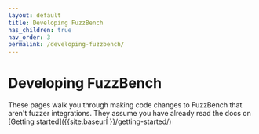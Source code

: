 ```yaml
---
layout: default
title: Developing FuzzBench
has_children: true
nav_order: 3
permalink: /developing-fuzzbench/
---
```


# Developing FuzzBench

These pages walk you through making code changes to FuzzBench that aren't fuzzer
integrations. They assume you have already read the docs on
[Getting started]({{site.baseurl }}/getting-started/)
